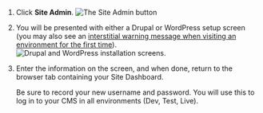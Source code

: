 1. Click **Site Admin**.
   ![The Site Admin button](../../images/create-site-site-admin.png)

1. You will be presented with either a Drupal or WordPress setup screen (you may also see an [interstitial warning message when visiting an environment for the first time](/interstitial-pages-on-sandbox-sites)).
   ![Drupal and WordPress installation screens.](../../images/create-site-cms-both.png)

1. Enter the information on the screen, and when done, return to the browser tab containing your Site Dashboard.

   <Alert title="Note" type="info">

   Be sure to record your new username and password.  You will use this to log in to your CMS in all environments (Dev, Test, Live).

   </Alert>
